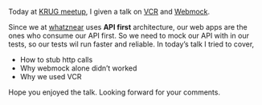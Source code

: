 Today at [KRUG meetup](http://krug.github.io/posts/sep-2014-kochi-meetup/), I given a talk on [VCR](https://github.com/vcr/vcr) and [Webmock](https://github.com/bblimke/webmock).

Since we at [whatznear](http://whatznear.com/) uses **API first** architecture, our web apps are the ones who consume our API first. So we need to mock our API with in our tests, so our tests wil run faster and reliable. In today’s talk I tried to cover,

-   How to stub http calls
-   Why webmock alone didn’t worked
-   Why we used VCR

Hope you enjoyed the talk. Looking forward for your comments.
